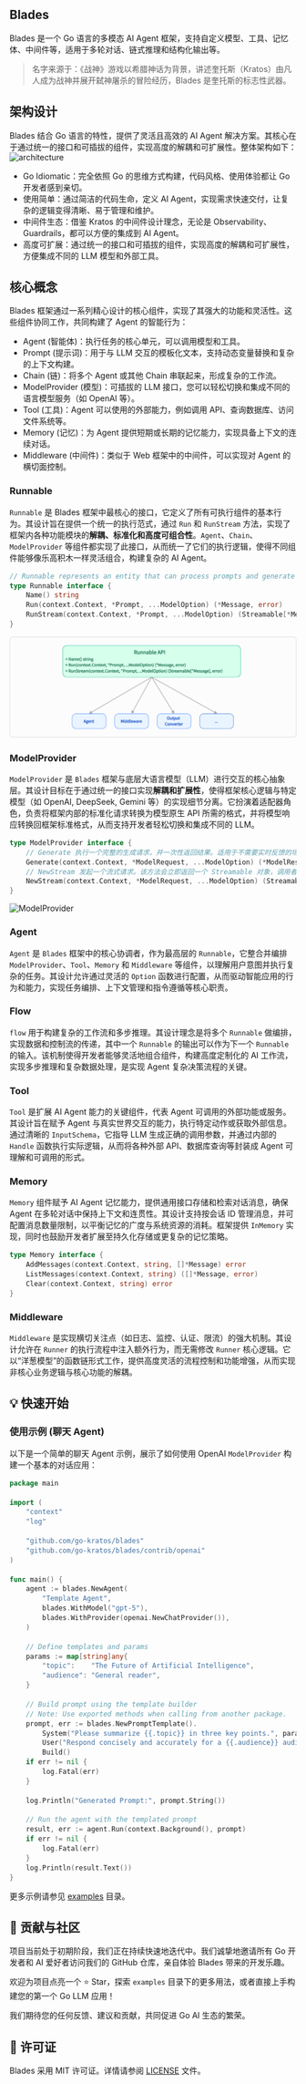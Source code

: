 ## Blades
Blades 是一个 Go 语言的多模态 AI Agent 框架，支持自定义模型、工具、记忆体、中间件等，适用于多轮对话、链式推理和结构化输出等。
> 名字来源于：《战神》游戏以希腊神话为背景，讲述奎托斯（Kratos）由凡人成为战神并展开弑神屠杀的冒险经历，Blades 是奎托斯的标志性武器。

## 架构设计
Blades 结合 Go 语言的特性，提供了灵活且高效的 AI Agent 解决方案。其核心在于通过统一的接口和可插拔的组件，实现高度的解耦和可扩展性。整体架构如下：
![architecture](./docs/images/architecture.png)

- Go Idiomatic：完全依照 Go 的思维方式构建，代码风格、使用体验都让 Go 开发者感到亲切。
- 使用简单：通过简洁的代码生命，定义 AI Agent，实现需求快速交付，让复杂的逻辑变得清晰、易于管理和维护。
- 中间件生态：借鉴 Kratos 的中间件设计理念，无论是 Observability、Guardrails，都可以方便的集成到 AI Agent。
- 高度可扩展：通过统一的接口和可插拔的组件，实现高度的解耦和可扩展性，方便集成不同的 LLM 模型和外部工具。

## 核心概念
Blades 框架通过一系列精心设计的核心组件，实现了其强大的功能和灵活性。这些组件协同工作，共同构建了 Agent 的智能行为：

* Agent (智能体)：执行任务的核心单元，可以调用模型和工具。
* Prompt (提示词)：用于与 LLM 交互的模板化文本，支持动态变量替换和复杂的上下文构建。
* Chain (链)：将多个 Agent 或其他 Chain 串联起来，形成复杂的工作流。
* ModelProvider (模型)：可插拔的 LLM 接口，您可以轻松切换和集成不同的语言模型服务（如 OpenAI 等）。
* Tool (工具)：Agent 可以使用的外部能力，例如调用 API、查询数据库、访问文件系统等。
* Memory (记忆)：为 Agent 提供短期或长期的记忆能力，实现具备上下文的连续对话。
* Middleware (中间件)：类似于 Web 框架中的中间件，可以实现对 Agent 的横切面控制。

### Runnable
`Runnable` 是 Blades 框架中最核心的接口，它定义了所有可执行组件的基本行为。其设计旨在提供一个统一的执行范式，通过 `Run` 和 `RunStream` 方法，实现了框架内各种功能模块的**解耦、标准化和高度可组合性**。`Agent`、`Chain`、`ModelProvider` 等组件都实现了此接口，从而统一了它们的执行逻辑，使得不同组件能够像乐高积木一样灵活组合，构建复杂的 AI Agent。

```go
// Runnable represents an entity that can process prompts and generate responses.
type Runnable interface {
    Name() string
    Run(context.Context, *Prompt, ...ModelOption) (*Message, error)
    RunStream(context.Context, *Prompt, ...ModelOption) (Streamable[*Message], error)
}
```
![runnable](docs/images/runnable.png)


### ModelProvider
`ModelProvider` 是 `Blades` 框架与底层大语言模型（LLM）进行交互的核心抽象层。其设计目标在于通过统一的接口实现**解耦和扩展性**，使得框架核心逻辑与特定模型（如 OpenAI, DeepSeek, Gemini 等）的实现细节分离。它扮演着适配器角色，负责将框架内部的标准化请求转换为模型原生 API 所需的格式，并将模型响应转换回框架标准格式，从而支持开发者轻松切换和集成不同的 LLM。

```go
type ModelProvider interface {
    // Generate 执行一个完整的生成请求，并一次性返回结果。适用于不需要实时反馈的场景。
    Generate(context.Context, *ModelRequest, ...ModelOption) (*ModelResponse, error)
    // NewStream 发起一个流式请求。该方法会立即返回一个 Streamable 对象，调用者可以通过这个对象逐步接收模型生成的内容，适用于构建实时的、打字机效果的对话应用。
    NewStream(context.Context, *ModelRequest, ...ModelOption) (Streamable[*ModelResponse], error)
}
```
![ModelProvider](./docs/images/model.png)

### Agent
`Agent` 是 `Blades` 框架中的核心协调者，作为最高层的 `Runnable`，它整合并编排 `ModelProvider`、`Tool`、`Memory` 和 `Middleware` 等组件，以理解用户意图并执行复杂的任务。其设计允许通过灵活的 `Option` 函数进行配置，从而驱动智能应用的行为和能力，实现任务编排、上下文管理和指令遵循等核心职责。

### Flow
`flow` 用于构建复杂的工作流和多步推理。其设计理念是将多个 `Runnable` 做编排，实现数据和控制流的传递，其中一个 `Runnable` 的输出可以作为下一个 `Runnable` 的输入。该机制使得开发者能够灵活地组合组件，构建高度定制化的 AI 工作流，实现多步推理和复杂数据处理，是实现 Agent 复杂决策流程的关键。

### Tool
`Tool` 是扩展 AI Agent 能力的关键组件，代表 Agent 可调用的外部功能或服务。其设计旨在赋予 Agent 与真实世界交互的能力，执行特定动作或获取外部信息。通过清晰的 `InputSchema`，它指导 LLM 生成正确的调用参数，并通过内部的 `Handle` 函数执行实际逻辑，从而将各种外部 API、数据库查询等封装成 Agent 可理解和可调用的形式。

### Memory
`Memory` 组件赋予 AI Agent 记忆能力，提供通用接口存储和检索对话消息，确保 Agent 在多轮对话中保持上下文和连贯性。其设计支持按会话 ID 管理消息，并可配置消息数量限制，以平衡记忆的广度与系统资源的消耗。框架提供 `InMemory` 实现，同时也鼓励开发者扩展至持久化存储或更复杂的记忆策略。

```go
type Memory interface {
	AddMessages(context.Context, string, []*Message) error
	ListMessages(context.Context, string) ([]*Message, error)
	Clear(context.Context, string) error
}
```

### Middleware
`Middleware` 是实现横切关注点（如日志、监控、认证、限流）的强大机制。其设计允许在 `Runner` 的执行流程中注入额外行为，而无需修改 `Runner` 核心逻辑。它以“洋葱模型”的函数链形式工作，提供高度灵活的流程控制和功能增强，从而实现非核心业务逻辑与核心功能的解耦。

## 💡 快速开始

### 使用示例 (聊天 Agent)

以下是一个简单的聊天 Agent 示例，展示了如何使用 OpenAI `ModelProvider` 构建一个基本的对话应用：

```go
package main

import (
	"context"
	"log"

	"github.com/go-kratos/blades"
	"github.com/go-kratos/blades/contrib/openai"
)

func main() {
	agent := blades.NewAgent(
		"Template Agent",
		blades.WithModel("gpt-5"),
		blades.WithProvider(openai.NewChatProvider()),
	)

	// Define templates and params
	params := map[string]any{
		"topic":    "The Future of Artificial Intelligence",
		"audience": "General reader",
	}

	// Build prompt using the template builder
	// Note: Use exported methods when calling from another package.
	prompt, err := blades.NewPromptTemplate().
		System("Please summarize {{.topic}} in three key points.", params).
		User("Respond concisely and accurately for a {{.audience}} audience.", params).
		Build()
	if err != nil {
		log.Fatal(err)
	}

	log.Println("Generated Prompt:", prompt.String())

	// Run the agent with the templated prompt
	result, err := agent.Run(context.Background(), prompt)
	if err != nil {
		log.Fatal(err)
	}
	log.Println(result.Text())
}

```
更多示例请参见 [examples](./examples) 目录。

## 🤝 贡献与社区
项目当前处于初期阶段，我们正在持续快速地迭代中。我们诚挚地邀请所有 Go 开发者和 AI 爱好者访问我们的 GitHub 仓库，亲自体验 Blades 带来的开发乐趣。

欢迎为项目点亮一个 ⭐️ Star，探索 `examples` 目录下的更多用法，或者直接上手构建您的第一个 Go LLM 应用！

我们期待您的任何反馈、建议和贡献，共同促进 Go AI 生态的繁荣。


## 📄 许可证

Blades 采用 MIT 许可证。详情请参阅 [LICENSE](LICENSE) 文件。

